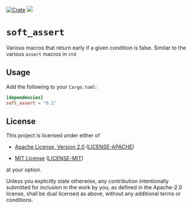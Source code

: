 [![Crate](https://img.shields.io/crates/v/soft_assert?style=flat-square)](https://crates.io/crates/soft_assert)
[![](https://img.shields.io/github/workflow/status/Cyborus04/soft_assert/Rust?style=flat-square)](https://github.com/Cyborus04/soft_assert/actions/workflows/rust.yml)

# `soft_assert`

Various macros that return early if a given condition is false.
Similar to the various `assert` macros in `std`

## Usage

Add the following to your `Cargo.toml`:

```toml
[dependencies]
soft_assert = "0.1"
```

## License

This project is licensed under either of

- [Apache License, Version 2.0](http://www.apache.org/licenses/LICENSE-2.0)
  ([LICENSE-APACHE](LICENSE-APACHE))

- [MIT License](http://opensource.org/licenses/MIT)
  ([LICENSE-MIT](LICENSE-MIT))

at your option.

Unless you explicitly state otherwise, any contribution intentionally submitted for inclusion in the work by you, as defined in the Apache-2.0 license, shall be dual licensed as above, without any additional terms or conditions.
